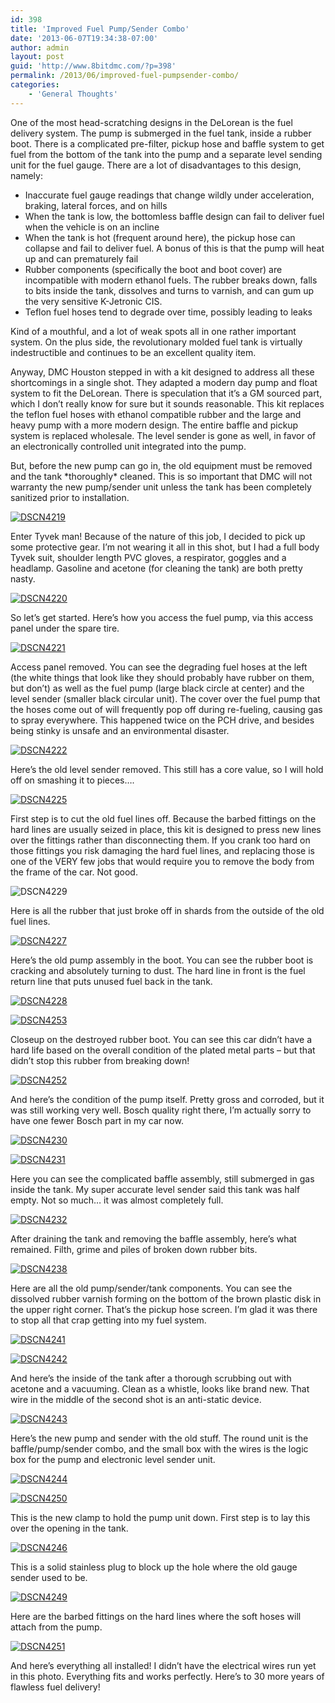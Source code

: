 ```yaml
---
id: 398
title: 'Improved Fuel Pump/Sender Combo'
date: '2013-06-07T19:34:38-07:00'
author: admin
layout: post
guid: 'http://www.8bitdmc.com/?p=398'
permalink: /2013/06/improved-fuel-pumpsender-combo/
categories:
    - 'General Thoughts'
---
```


One of the most head-scratching designs in the DeLorean is the fuel delivery system. The pump is submerged in the fuel tank, inside a rubber boot. There is a complicated pre-filter, pickup hose and baffle system to get fuel from the bottom of the tank into the pump and a separate level sending unit for the fuel gauge. There are a lot of disadvantages to this design, namely:

- Inaccurate fuel gauge readings that change wildly under acceleration, braking, lateral forces, and on hills
- When the tank is low, the bottomless baffle design can fail to deliver fuel when the vehicle is on an incline
- When the tank is hot (frequent around here), the pickup hose can collapse and fail to deliver fuel. A bonus of this is that the pump will heat up and can prematurely fail
- Rubber components (specifically the boot and boot cover) are incompatible with modern ethanol fuels. The rubber breaks down, falls to bits inside the tank, dissolves and turns to varnish, and can gum up the very sensitive K-Jetronic CIS.
- Teflon fuel hoses tend to degrade over time, possibly leading to leaks

Kind of a mouthful, and a lot of weak spots all in one rather important system. On the plus side, the revolutionary molded fuel tank is virtually indestructible and continues to be an excellent quality item.

Anyway, DMC Houston stepped in with a kit designed to address all these shortcomings in a single shot. They adapted a modern day pump and float system to fit the DeLorean. There is speculation that it’s a GM sourced part, which I don’t really know for sure but it sounds reasonable. This kit replaces the teflon fuel hoses with ethanol compatible rubber and the large and heavy pump with a more modern design. The entire baffle and pickup system is replaced wholesale. The level sender is gone as well, in favor of an electronically controlled unit integrated into the pump.

But, before the new pump can go in, the old equipment must be removed and the tank \*thoroughly\* cleaned. This is so important that DMC will not warranty the new pump/sender unit unless the tank has been completely sanitized prior to installation.

[![DSCN4219](https://jonnyborbs.github.io/assets/images/2013/06/DSCN4219-224x300.jpg)](https://jonnyborbs.github.io/assets/images/2013/06/DSCN4219.jpg)

Enter Tyvek man! Because of the nature of this job, I decided to pick up some protective gear. I’m not wearing it all in this shot, but I had a full body Tyvek suit, shoulder length PVC gloves, a respirator, goggles and a headlamp. Gasoline and acetone (for cleaning the tank) are both pretty nasty.

[![DSCN4220](https://jonnyborbs.github.io/assets/images/2013/06/DSCN4220-300x224.jpg)](https://jonnyborbs.github.io/assets/images/2013/06/DSCN4220.jpg)

So let’s get started. Here’s how you access the fuel pump, via this access panel under the spare tire.

[![DSCN4221](https://jonnyborbs.github.io/assets/images/2013/06/DSCN4221-300x224.jpg)](https://jonnyborbs.github.io/assets/images/2013/06/DSCN4221.jpg)

Access panel removed. You can see the degrading fuel hoses at the left (the white things that look like they should probably have rubber on them, but don’t) as well as the fuel pump (large black circle at center) and the level sender (smaller black circular unit). The cover over the fuel pump that the hoses come out of will frequently pop off during re-fueling, causing gas to spray everywhere. This happened twice on the PCH drive, and besides being stinky is unsafe and an environmental disaster.

[![DSCN4222](https://jonnyborbs.github.io/assets/images/2013/06/DSCN4222-300x224.jpg)](https://jonnyborbs.github.io/assets/images/2013/06/DSCN4222.jpg)

Here’s the old level sender removed. This still has a core value, so I will hold off on smashing it to pieces….

[![DSCN4225](https://jonnyborbs.github.io/assets/images/2013/06/DSCN4225-300x224.jpg)](https://jonnyborbs.github.io/assets/images/2013/06/DSCN4225.jpg)

First step is to cut the old fuel lines off. Because the barbed fittings on the hard lines are usually seized in place, this kit is designed to press new lines over the fittings rather than disconnecting them. If you crank too hard on those fittings you risk damaging the hard fuel lines, and replacing those is one of the VERY few jobs that would require you to remove the body from the frame of the car. Not good.

![DSCN4229](https://jonnyborbs.github.io/assets/images/2013/06/DSCN4229-300x224.jpg)

Here is all the rubber that just broke off in shards from the outside of the old fuel lines.

[![DSCN4227](https://jonnyborbs.github.io/assets/images/2013/06/DSCN4227-224x300.jpg)](https://jonnyborbs.github.io/assets/images/2013/06/DSCN4227.jpg)

Here’s the old pump assembly in the boot. You can see the rubber boot is cracking and absolutely turning to dust. The hard line in front is the fuel return line that puts unused fuel back in the tank.

[![DSCN4228](https://jonnyborbs.github.io/assets/images/2013/06/DSCN4228-300x224.jpg)](https://jonnyborbs.github.io/assets/images/2013/06/DSCN4228.jpg)

[![DSCN4253](https://jonnyborbs.github.io/assets/images/2013/06/DSCN4253-300x224.jpg)](https://jonnyborbs.github.io/assets/images/2013/06/DSCN4253.jpg)

Closeup on the destroyed rubber boot. You can see this car didn’t have a hard life based on the overall condition of the plated metal parts – but that didn’t stop this rubber from breaking down!

[![DSCN4252](https://jonnyborbs.github.io/assets/images/2013/06/DSCN4252-224x300.jpg)](https://jonnyborbs.github.io/assets/images/2013/06/DSCN4252.jpg)

And here’s the condition of the pump itself. Pretty gross and corroded, but it was still working very well. Bosch quality right there, I’m actually sorry to have one fewer Bosch part in my car now.

[![DSCN4230](https://jonnyborbs.github.io/assets/images/2013/06/DSCN4230-300x224.jpg)](https://jonnyborbs.github.io/assets/images/2013/06/DSCN4230.jpg)

[![DSCN4231](https://jonnyborbs.github.io/assets/images/2013/06/DSCN4231-300x224.jpg)](https://jonnyborbs.github.io/assets/images/2013/06/DSCN4231.jpg)

Here you can see the complicated baffle assembly, still submerged in gas inside the tank. My super accurate level sender said this tank was half empty. Not so much… it was almost completely full.

[![DSCN4232](https://jonnyborbs.github.io/assets/images/2013/06/DSCN4232-300x224.jpg)](https://jonnyborbs.github.io/assets/images/2013/06/DSCN4232.jpg)

After draining the tank and removing the baffle assembly, here’s what remained. Filth, grime and piles of broken down rubber bits.

[![DSCN4238](https://jonnyborbs.github.io/assets/images/2013/06/DSCN4238-300x224.jpg)](https://jonnyborbs.github.io/assets/images/2013/06/DSCN4238.jpg)

Here are all the old pump/sender/tank components. You can see the dissolved rubber varnish forming on the bottom of the brown plastic disk in the upper right corner. That’s the pickup hose screen. I’m glad it was there to stop all that crap getting into my fuel system.

[![DSCN4241](https://jonnyborbs.github.io/assets/images/2013/06/DSCN4241-300x224.jpg)](https://jonnyborbs.github.io/assets/images/2013/06/DSCN4241.jpg)

[![DSCN4242](https://jonnyborbs.github.io/assets/images/2013/06/DSCN4242-300x224.jpg)](https://jonnyborbs.github.io/assets/images/2013/06/DSCN4242.jpg)

And here’s the inside of the tank after a thorough scrubbing out with acetone and a vacuuming. Clean as a whistle, looks like brand new. That wire in the middle of the second shot is an anti-static device.

[![DSCN4243](https://jonnyborbs.github.io/assets/images/2013/06/DSCN4243-300x224.jpg)](https://jonnyborbs.github.io/assets/images/2013/06/DSCN4243.jpg)

Here’s the new pump and sender with the old stuff. The round unit is the baffle/pump/sender combo, and the small box with the wires is the logic box for the pump and electronic level sender unit.

[![DSCN4244](https://jonnyborbs.github.io/assets/images/2013/06/DSCN4244-300x224.jpg)](https://jonnyborbs.github.io/assets/images/2013/06/DSCN4244.jpg)

[![DSCN4250](https://jonnyborbs.github.io/assets/images/2013/06/DSCN4250-300x224.jpg)](https://jonnyborbs.github.io/assets/images/2013/06/DSCN4250.jpg)

This is the new clamp to hold the pump unit down. First step is to lay this over the opening in the tank.

[![DSCN4246](https://jonnyborbs.github.io/assets/images/2013/06/DSCN4246-300x224.jpg)](https://jonnyborbs.github.io/assets/images/2013/06/DSCN4246.jpg)

This is a solid stainless plug to block up the hole where the old gauge sender used to be.

[![DSCN4249](https://jonnyborbs.github.io/assets/images/2013/06/DSCN4249-300x224.jpg)](https://jonnyborbs.github.io/assets/images/2013/06/DSCN4249.jpg)

Here are the barbed fittings on the hard lines where the soft hoses will attach from the pump.

[![DSCN4251](https://jonnyborbs.github.io/assets/images/2013/06/DSCN4251-300x224.jpg)](https://jonnyborbs.github.io/assets/images/2013/06/DSCN4251.jpg)

And here’s everything all installed! I didn’t have the electrical wires run yet in this photo. Everything fits and works perfectly. Here’s to 30 more years of flawless fuel delivery!